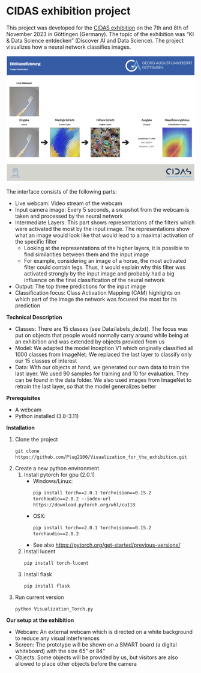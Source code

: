 # CIDAS exhibition project
This project was developed for the [CIDAS exhibition](https://www.uni-goettingen.de/en/679751.html) on the 7th and 8th of November 2023 in Göttingen (Germany). 
The topic of the exhibition was “KI & Data Science entdecken” (Discover AI and Data Science). The project visualizes how a neural network classifies images.

![Prototype Interface](Example.png)

The interface consists of the following parts:
- Live webcam: Video stream of the webcam
- Input camera image: Every 5 seconds, a snapshot from the webcam is taken and processed by the neural network
- Intermediate Layers: This part shows representations of the filters which were activated the most by the input image. The representations show what an image would look like that would lead to a maximal activation of the specific filter
  - Looking at the representations of the higher layers, it is possible to find similarities between them and the input image
  - For example, considering an image of a horse, the most activated filter could contain legs. Thus, it would explain why this filter was activated strongly by the input image and probably had a big influence on the final classification of the neural network
- Output: The top three predictions for the input image
- Classification focus: Class Activation Mapping (CAM) highlights on which part of the image the network was focused the most for its prediction

**Technical Description**
- Classes: There are 15 classes (see Data/labels_de.txt). The focus was put on objects that people would normally carry around while being at an exhibition and was extended by objects provided from us
- Model: We adapted the model Inception V1 which originally classified all 1000 classes from ImageNet. We replaced the last layer to classify only our 15 classes of interest
- Data: With our objects at hand, we generated our own data to train the last layer. We used 90 samples for training and 10 for evaluation. They can be found in the data folder. We also used images from ImageNet to retrain the last layer, so that the model generalizes better

**Prerequisites**
- A webcam
- Python installed (3.8-3.11) 

**Installation**
1. Clone the project
   ```
   git clone https://github.com/Plug2100/Visualization_for_the_exhibition.git
   ```
2. Create a new python environment
   1. Install pytorch for gpu (2.0.1) 
      - Windows/Linux: 
        ```
        pip install torch==2.0.1 torchvision==0.15.2 torchaudio==2.0.2 --index-url https://download.pytorch.org/whl/cu118
        ```
      - OSX:
        ```
        pip install torch==2.0.1 torchvision==0.15.2 torchaudio==2.0.2
        ```
      - See also https://pytorch.org/get-started/previous-versions/
   2. Install lucent
      ```
      pip install torch-lucent
      ```
   3. Install flask
      ```
      pip install flask
      ```
3. Run current version 
   ```
   python Visualization_Torch.py
   ```

**Our setup at the exhibition**
- Webcam: An external webcam which is directed on a white background to reduce any visual interferences 
- Screen: The prototype will be shown on a SMART board (a digital whiteboard) with the size 65" or 84"
- Objects: Some objects will be provided by us, but visitors are also allowed to place other objects before the camera
